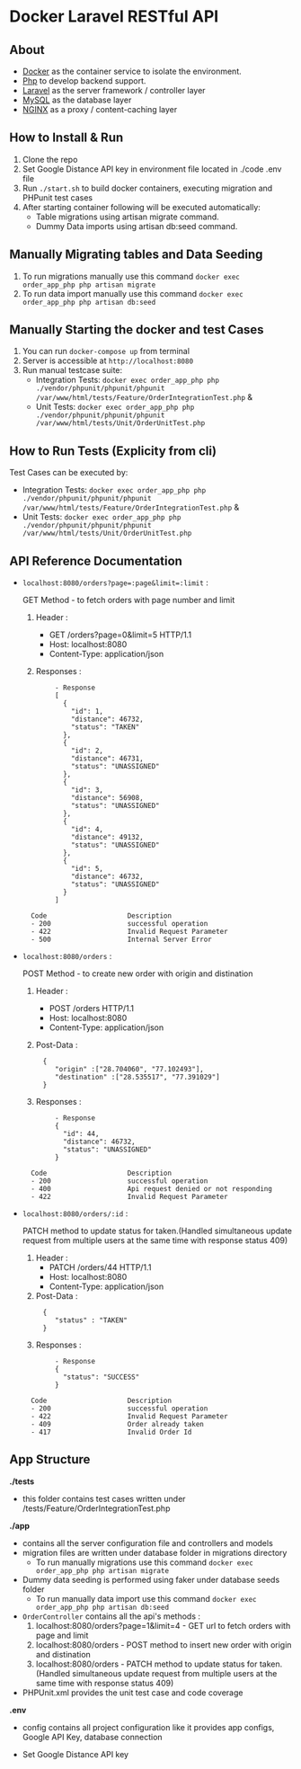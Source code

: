 # Docker Laravel RESTful API

## About

- [Docker](https://www.docker.com/) as the container service to isolate the environment.
- [Php](https://php.net/) to develop backend support.
- [Laravel](https://laravel.com) as the server framework / controller layer
- [MySQL](https://mysql.com/) as the database layer
- [NGINX](https://docs.nginx.com/nginx/admin-guide/content-cache/content-caching/) as a proxy / content-caching layer

## How to Install & Run

1.  Clone the repo
2.  Set Google Distance API key in environment file located in ./code .env file
3.  Run `./start.sh` to build docker containers, executing migration and PHPunit test cases
4.  After starting container following will be executed automatically:
	- Table migrations using artisan migrate command.
	- Dummy Data imports using artisan db:seed command.

## Manually Migrating tables and Data Seeding

1. To run migrations manually use this command `docker exec order_app_php php artisan migrate`
2. To run data import manually use this command `docker exec order_app_php php artisan db:seed`

## Manually Starting the docker and test Cases

1. You can run `docker-compose up` from terminal
2. Server is accessible at `http://localhost:8080`
3. Run manual testcase suite:
	- Integration Tests: `docker exec order_app_php php ./vendor/phpunit/phpunit/phpunit /var/www/html/tests/Feature/OrderIntegrationTest.php` &
	- Unit Tests: `docker exec order_app_php php ./vendor/phpunit/phpunit/phpunit /var/www/html/tests/Unit/OrderUnitTest.php`

## How to Run Tests (Explicity from cli)

 Test Cases can be executed by:
- Integration Tests: `docker exec order_app_php php ./vendor/phpunit/phpunit/phpunit /var/www/html/tests/Feature/OrderIntegrationTest.php` &
- Unit Tests: `docker exec order_app_php php ./vendor/phpunit/phpunit/phpunit /var/www/html/tests/Unit/OrderUnitTest.php`

## API Reference Documentation

- `localhost:8080/orders?page=:page&limit=:limit` :

    GET Method - to fetch orders with page number and limit
    1. Header :
        - GET /orders?page=0&limit=5 HTTP/1.1
        - Host: localhost:8080
        - Content-Type: application/json

    2. Responses :

    ```
            - Response
            [
              {
                "id": 1,
                "distance": 46732,
                "status": "TAKEN"
              },
              {
                "id": 2,
                "distance": 46731,
                "status": "UNASSIGNED"
              },
              {
                "id": 3,
                "distance": 56908,
                "status": "UNASSIGNED"
              },
              {
                "id": 4,
                "distance": 49132,
                "status": "UNASSIGNED"
              },
              {
                "id": 5,
                "distance": 46732,
                "status": "UNASSIGNED"
              }
            ]
    ```

        Code                    Description
        - 200                   successful operation
        - 422                   Invalid Request Parameter
        - 500                   Internal Server Error

- `localhost:8080/orders` :

    POST Method - to create new order with origin and distination
    1. Header :
        - POST /orders HTTP/1.1
        - Host: localhost:8080
        - Content-Type: application/json

    2. Post-Data :
    ```
         {
            "origin" :["28.704060", "77.102493"],
            "destination" :["28.535517", "77.391029"]
         }
    ```

    3. Responses :
    ```
            - Response
            {
              "id": 44,
              "distance": 46732,
              "status": "UNASSIGNED"
            }
    ```

        Code                    Description
        - 200                   successful operation
        - 400                   Api request denied or not responding
        - 422                   Invalid Request Parameter

- `localhost:8080/orders/:id` :

    PATCH method to update status for taken.(Handled simultaneous update request from multiple users at the same time with response status 409)
    1. Header :
        - PATCH /orders/44 HTTP/1.1
        - Host: localhost:8080
        - Content-Type: application/json
    2. Post-Data :
    ```
         {
            "status" : "TAKEN"
         }
    ```

    3. Responses :
    ```
            - Response
            {
              "status": "SUCCESS"
            }
    ```

        Code                    Description
        - 200                   successful operation
        - 422                   Invalid Request Parameter
        - 409                   Order already taken
        - 417                   Invalid Order Id

## App Structure

**./tests**

- this folder contains test cases written under /tests/Feature/OrderIntegrationTest.php

**./app**

- contains all the server configuration file and controllers and models
- migration files are written under database folder in migrations directory
	- To run manually migrations use this command `docker exec order_app_php php artisan migrate`
- Dummy data seeding is performed using faker under database seeds folder
	- To run manually data import use this command `docker exec order_app_php php artisan db:seed`
- `OrderController` contains all the api's methods :
    1. localhost:8080/orders?page=1&limit=4 - GET url to fetch orders with page and limit
    2. localhost:8080/orders - POST method to insert new order with origin and distination
    3. localhost:8080/orders - PATCH method to update status for taken.(Handled simultaneous update request from multiple users at the same time with response status 409)
- PHPUnit.xml provides the unit test case and code coverage

**.env**

- config contains all project configuration like it provides app configs, Google API Key, database connection

- Set Google Distance API key
